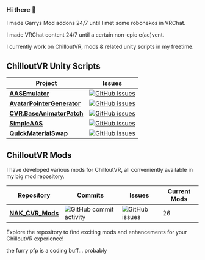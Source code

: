 ### Hi there 👋

I made Garrys Mod addons 24/7 until I met some robonekos in VRChat.

I made VRChat content 24/7 until a certain non-epic e(ac)vent.

I currently work on ChilloutVR, mods & related unity scripts in my freetime.

## ChilloutVR Unity Scripts

| Project                                           | Issues                                                                                                                                                                                                                                  |
|---------------------------------------------------|----------------------------------------------------------------------------------------------------------------------------------------------------------------------------------------------------------------------------------------|
| [**AASEmulator**](https://github.com/NotAKidOnSteam/AASEmulator/)                                                   | [![GitHub issues](https://img.shields.io/github/issues/NotAKidOnSteam/AASEmulator?color=green&logo=github&style=flat)](https://github.com/NotAKidOnSteam/AASEmulator/issues)                                       |
| [**AvatarPointerGenerator**](https://github.com/NotAKidOnSteam/AvatarPointerGenerator/)           | [![GitHub issues](https://img.shields.io/github/issues/NotAKidOnSteam/AvatarPointerGenerator?color=green&logo=github&style=flat)](https://github.com/NotAKidOnSteam/AvatarPointerGenerator/issues) |
| [**CVR.BaseAnimatorPatch**](https://github.com/NotAKidOnSteam/CVR.BaseAnimatorPatch/)               | [![GitHub issues](https://img.shields.io/github/issues/NotAKidOnSteam/CVR.BaseAnimatorPatch?color=green&logo=github&style=flat)](https://github.com/NotAKidOnSteam/CVR.BaseAnimatorPatch/issues)     |
| [**SimpleAAS**](https://github.com/NotAKidOnSteam/SimpleAAS/)                                                   | [![GitHub issues](https://img.shields.io/github/issues/NotAKidOnSteam/SimpleAAS?color=green&logo=github&style=flat)](https://github.com/NotAKidOnSteam/SimpleAAS/issues)                                       |
| [**QuickMaterialSwap**](https://github.com/NotAKidOnSteam/QuickMaterialSwap/)                           | [![GitHub issues](https://img.shields.io/github/issues/NotAKidOnSteam/QuickMaterialSwap?color=green&logo=github&style=flat)](https://github.com/NotAKidOnSteam/QuickMaterialSwap/issues)                           |

## ChilloutVR Mods

I have developed various mods for ChilloutVR, all conveniently available in my big mod repository.

| Repository               | Commits                                                              | Issues                                                           | Current Mods |
|--------------------------|----------------------------------------------------------------------|------------------------------------------------------------------|--------------|
| [**NAK_CVR_Mods**](https://github.com/NotAKidOnSteam/NAK_CVR_Mods/) | ![GitHub commit activity](https://img.shields.io/github/commit-activity/m/NotAKidOnSteam/NAK_CVR_Mods?color=blue&logo=github&style=flat) | ![GitHub issues](https://img.shields.io/github/issues/NotAKidOnSteam/NAK_CVR_Mods?color=red&logo=github&style=flat) | 26           |

Explore the repository to find exciting mods and enhancements for your ChilloutVR experience!



the furry pfp is a coding buff... probably
